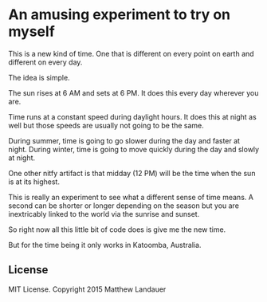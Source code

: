 # An amusing experiment to try on myself

This is a new kind of time. One that is different on every point on earth and different on every day.

The idea is simple.

The sun rises at 6 AM and sets at 6 PM. It does this every day wherever you are.

Time runs at a constant speed during daylight hours. It does this at night as well but those speeds are usually not going to be the same.

During summer, time is going to go slower during the day and faster at night.
During winter, time is going to move quickly during the day and slowly at night.

One other nitfy artifact is that midday (12 PM) will  be the time when the sun is at its highest.

This is really an experiment to see what a different sense of time means. A second can be shorter or longer depending on the season but you are inextricably linked to the world via the sunrise and sunset.

So right now all this little bit of code does is give me the new time.

But for the time being it only works in Katoomba, Australia.

## License

MIT License. Copyright 2015 Matthew Landauer

